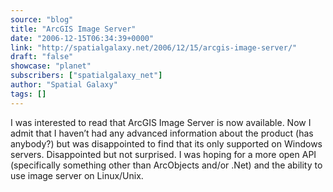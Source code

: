 ```yaml
---
source: "blog"
title: "ArcGIS Image Server"
date: "2006-12-15T06:34:39+0000"
link: "http://spatialgalaxy.net/2006/12/15/arcgis-image-server/"
draft: "false"
showcase: "planet"
subscribers: ["spatialgalaxy_net"]
author: "Spatial Galaxy"
tags: []
---
```


I was interested to read that ArcGIS Image Server is now available. Now I admit that I haven&rsquo;t had any advanced information about the product (has anybody?) but was disappointed to find that its only supported on Windows servers.
Disappointed but not surprised. I was hoping for a more open API (specifically something other than ArcObjects and/or .Net) and the ability to use image server on Linux/Unix.
